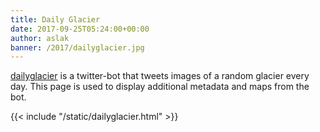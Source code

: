```yaml
---
title: Daily Glacier
date: 2017-09-25T05:24:00+00:00
author: aslak
banner: /2017/dailyglacier.jpg
---
```

[dailyglacier](https://twitter.com/dailyglacier) is a twitter-bot that tweets images of a random glacier every day. This page is used to display additional metadata and maps from the bot.
<!-- more -->
{{< include "/static/dailyglacier.html"  >}}
